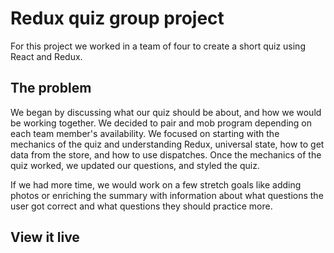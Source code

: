 # Redux quiz group project

For this project we worked in a team of four to create a short quiz using React and Redux.


## The problem

We began by discussing what our quiz should be about, and how we would be working together.  We decided to pair and mob program depending on each team member's availability. We focused on starting with the mechanics of the quiz and understanding Redux, universal state, how to get data from the store, and how to use dispatches.  Once the mechanics of the quiz worked, we updated our questions, and styled the quiz.

If we had more time, we would work on a few stretch goals like adding photos or enriching the summary with information about what questions the user got correct and what questions they should practice more.

## View it live

